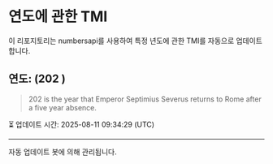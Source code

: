 
# 연도에 관한 TMI

이 리포지토리는 numbersapi를 사용하여 특정 년도에 관한 TMI를 자동으로 업데이트합니다.

## 연도: (202 )
> 202 is the year that Emperor Septimius Severus returns to Rome after a five year absence.

⏳ 업데이트 시간: 2025-08-11 09:34:29 (UTC)

---
자동 업데이트 봇에 의해 관리됩니다.
